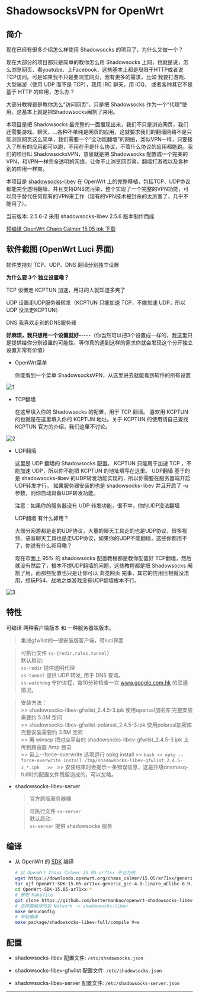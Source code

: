 ShadowsocksVPN for OpenWrt   
===

简介  
---

 现在已经有很多介绍怎么样使用 Shadowsocks 的项目了，为什么又做一个？

 现在大部分的项目都只是简单的教你怎么用 Shadowsocks 上网，也就是说，怎么浏览网页、看youtube、上Facebook，这些基本上都是局限于HTTP或者说TCP访问。可是如果我不只是要浏览网页，我有更多的需求，比如 我要打游戏、大型端游（使用 UDP 而不是 TCP），我用 IRC 聊天，用 ICQ， 或者各种其它不是基于 HTTP 的应用，怎么办？

 大部分教程都是教你怎么“访问网页”，只是把 Shadowsocks 作为一个“代理”使用，这基本上就是把Shadowsocks阉割了来用。

 本项目是把 Shadowsocks 最完整的一面展现出来，我们不只是浏览网页，我们还需要游戏、聊天、...各种不单纯是网页的应用，这就要求我们的翻墙网络不是只能浏览网页这么简单，我们需要一个“全功能翻墙”的网络，类似VPN一样，只要接入了所有的应用都可以跑，不用在乎是什么协议，不管什么协议的应用都能跑。我们的项目叫 ShadowsocksVPN，意思就是把 Shadowsocks 配置成一个完美的VPN，和VPN一样完全透明的网络，让你不止浏览网页爽，翻墙打游戏以及各种别的应用一样爽。

 
 本项目是 [shadowsocks-libev][1] 在 OpenWrt 上的完整移植，包括TCP、UDP协议都能完全透明翻墙，并且支持DNS防污染，整个实现了一个完整的VPN功能，可以用于替代任何现有的VPN来工作（现有的VPN技术被封杀的太厉害了，几乎不能用了）。
   
 当前版本: 2.5.6-2 采用 shadowsocks-libev 2.5.6 版本制作而成
  
 [预编译 OpenWrt Chaos Calmer 15.05 ipk 下载][R]


软件截图 (OpenWrt Luci 界面) 
---

软件支持对 TCP、UDP、DNS 翻墙分别独立设置

**为什么要 3个 独立设置嘞？**

TCP 设置走 KCPTUN 加速，用过的人就知道多爽了

UDP 设置走UDP服务器转发（KCPTUN 只能加速 TCP，不能加速 UDP，所以 UDP 没法走KCPTUN）

DNS 我喜欢走别的DNS服务器

**好麻烦，我只想用一个设置就好-**----（你当然可以把3个设置成一样的，我这里只是提供给你分别设置的可能性，等你真的遇到这样的需求你就会发现这个分开独立设置非常有价值）


 - OpenWrt菜单

	你能看到一个菜单 ShadowsocksVPN，从这里进去就能看到软件的所有设置

![1](https://github.com/qiang-yu/ShadowsocksVPN-openwrt/blob/master/misc/1.jpg)


 - TCP翻墙
 
	在这里填入你的 Shadowsocks 的配置，用于 TCP 翻墙。 喜欢用 KCPTUN 的也就是在这里填入你的 KCPTUN 地址。关于 KCPTUN 的使用请自己查找 KCPTUN 官方的介绍，我们这里不讨论。

![2](https://github.com/qiang-yu/ShadowsocksVPN-openwrt/blob/master/misc/2.jpg)


 - UDP翻墙
 
	这里是 UDP 翻墙的 Shadowsocks 配置。 KCPTUN 只能用于加速 TCP ，不能加速 UDP，所以你不能把 KCPTUN 的地址填写在这里。 UDP翻墙 基于的是 shadowsocks-libev 的UDP转发功能实现的，所以你需要在服务器端开启UDP转发才行。 如果服务器安装的也是 shadowsocks-libev 并且开启了 -u 参数，则你自动具备UDP转发功能。

	注意：如果你的服务器没有 UDP 转发功能，很不幸，你的UDP没法翻墙

	UDP翻墙 有什么卵用？

	大部分网游都是走的UDP协议，大量的聊天工具走的也是UDP协议，很多视频、语音聊天工具也是走UDP协议，如果你的UDP不能翻墙，这些你都用不了，你说有什么卵用嘞？

	现在市面上 95% 的 shadowsocks 配置教程都是教你配置好 TCP翻墙，然后就没有然后了，根本不提UDP翻墙的问题，这些教程都是把 Shadowsocks 阉割了用，而那些配置也只是让你可以 浏览网页 完事，其它的应用压根就没法用，想玩PS4、战地之类游戏没有UDP翻墙根本不行。 

![3](https://github.com/qiang-yu/ShadowsocksVPN-openwrt/blob/master/misc/3.jpg)


特性  
---

可编译 两种客户端版本 和 一种服务器端版本。


   > 集成gfwlist的一键安装版客户端，带luci界面  
   
   > 可执行文件 `ss-{redir,rules,tunnel}`  
   > 默认启动:  
   > `ss-redir` 提供透明代理  
   > `ss-tunnel` 提供 UDP 转发, 用于 DNS 查询。  
   > `ss-watchdog` 守护进程，每10分钟检查一次 www.google.com.hk 的联通情况。
   
   > 安装方法：  
     >> shadowsocks-libev-gfwlist_2.4.5-3.ipk 使用openssl加密库 完整安装需要约 5.0M 空间  
     >> shadowsocks-libev-gfwlist-polarssl_2.4.5-3.ipk 使用polarssl加密库 完整安装需要约 3.5M 空间  
     >> 用 winscp 把对应平台的 shadowsocks-libev-gfwlist_2.4.5-3.ipk 上传到路由器 /tmp 目录  
     >> 带上--force-overwrite 选项运行 opkg install
     >> ```bash
     >> opkg --force-overwrite install /tmp/shadowsocks-libev-gfwlist_2.4.5-3_*.ipk  
     >> ```
     >> 安装结束时会提示一条错误信息，这是升级dnsmasq-full时的配置文件残留造成的，可以忽略。  

 - shadowsocks-libev-server

   > 官方原版服务器端  
   
   > 可执行文件 `ss-server`  
   > 默认启动:  
   > `ss-server` 提供 shadowsocks 服务  

编译  
---

 - 从 OpenWrt 的 [SDK][S] 编译

   ```bash
   # 以 OpenWrt Chaos Calmer 15.05 ar71xx 平台为例
   wget https://downloads.openwrt.org/chaos_calmer/15.05/ar71xx/generic/OpenWrt-SDK-15.05-ar71xx-generic_gcc-4.8-linaro_uClibc-0.9.33.2.Linux-x86_64.tar.bz2
   tar xjf OpenWrt-SDK-15.05-ar71xx-generic_gcc-4.8-linaro_uClibc-0.9.33.2.Linux-x86_64.tar.bz2
   cd OpenWrt-SDK-15.05-ar71xx-*
   # 获取 Makefile
   git clone https://github.com/bettermanbao/openwrt-shadowsocks-libev-full.git package/shadowsocks-libev-full
   # 选择要编译的包 Network -> shadowsocks-libev
   make menuconfig
   # 开始编译
   make package/shadowsocks-libev-full/compile V=s
   ```

配置  
---

 - shadowsocks-libev 配置文件: `/etc/shadowsocks.json`

 - shadowsocks-libev-gfwlist 配置文件: `/etc/shadowsocks.json`

 - shadowsocks-libev-server 配置文件: `/etc/shadowsocks-server.json`


----------


  [1]: https://github.com/shadowsocks/shadowsocks-libev
  [R]: https://github.com/bettermanbao/openwrt-shadowsocks-libev-full/releases
  [S]: http://wiki.openwrt.org/doc/howto/obtain.firmware.sdk

